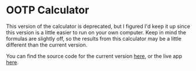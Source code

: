 # OOTP Calculator

This version of the calculator is deprecated, but I figured I'd keep it up since this version is a little easier to run on your own computer. Keep in mind the formulas are slightly off, so the results from this calculator may be a little different than the current version.

You can find the source code for the current version [here](https://github.com/danseguin23/ootp-calculator/tree/master), or the live app [here](https://ootpcalculator.com).
